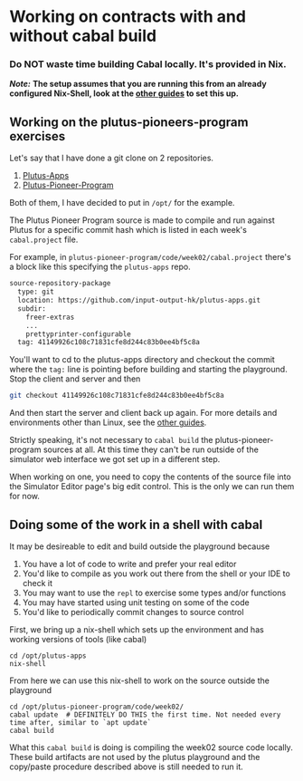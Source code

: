 # Working on contracts with and without cabal build

### Do NOT waste time building Cabal locally. It's provided in Nix.

_**Note:**_
**The setup assumes that you are running this from an already configured
Nix-Shell, look at the [other guides](http://docs.plutus-community.com/) to set
this up.**


## Working on the plutus-pioneers-program exercises

Let's say that I have done a git clone on 2 repositories.

1. [Plutus-Apps](https://github.com/input-output-hk/plutus-apps)
2. [Plutus-Pioneer-Program](https://github.com/input-output-hk/plutus-pioneer-program)

Both of them, I have decided to put in ```/opt/``` for the example.

The Plutus Pioneer Program source is made to compile and run against Plutus for
a specific commit hash which is listed in each week's `cabal.project` file.

For example, in `plutus-pioneer-program/code/week02/cabal.project` there's a
block like this specifying the `plutus-apps` repo.

```bash
source-repository-package
  type: git
  location: https://github.com/input-output-hk/plutus-apps.git
  subdir:
    freer-extras
    ...
    prettyprinter-configurable
  tag: 41149926c108c71831cfe8d244c83b0ee4bf5c8a

```

You'll want to cd to the plutus-apps directory and checkout the commit where the
`tag:` line is pointing before building and starting the playground. Stop the
client and server and then

```bash
git checkout 41149926c108c71831cfe8d244c83b0ee4bf5c8a
```

And then start the server and client back up again. For more details and
environments other than Linux, see the [other
guides](http://docs.plutus-community.com/).

Strictly speaking, it's not necessary to `cabal build` the
plutus-pioneer-program sources at all. At this time they can't be run outside
of the simulator web interface we got set up in a different step.

When working on one, you need to copy the contents of the source file into the
Simulator Editor page's big edit control. This is the only we can run them for
now.


## Doing some of the work in a shell with cabal

It may be desireable to edit and build outside the playground because

1. You have a lot of code to write and prefer your real editor
2. You'd like to compile as you work out there from the shell or your IDE to check it
3. You may want to use the `repl` to exercise some types and/or functions
4. You may have started using unit testing on some of the code
5. You'd like to periodically commit changes to source control

First, we bring up a nix-shell which sets up the environment and has working
versions of tools (like cabal)

```ssh
cd /opt/plutus-apps
nix-shell
```

From here we can use this nix-shell to work on the source outside the playground

```ssh
cd /opt/plutus-pioneer-program/code/week02/
cabal update  # DEFINITELY DO THIS the first time. Not needed every time after, similar to `apt update`
cabal build
```

What this `cabal build` is doing is compiling the week02 source code locally.
These build artifacts are not used by the plutus playground and the copy/paste
procedure described above is still needed to run it.
